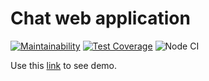 # Chat web application
[![Maintainability](https://api.codeclimate.com/v1/badges/216d066f6e8fcfde4239/maintainability)](https://codeclimate.com/github/vbuzivskoy/frontend-project-lvl4/maintainability)
[![Test Coverage](https://api.codeclimate.com/v1/badges/216d066f6e8fcfde4239/test_coverage)](https://codeclimate.com/github/vbuzivskoy/frontend-project-lvl4/test_coverage)
![Node CI](https://github.com/vbuzivskoy/frontend-project-lvl4/workflows/Node%20CI/badge.svg)

Use this [link](https://polar-sierra-03333.herokuapp.com/) to see demo.